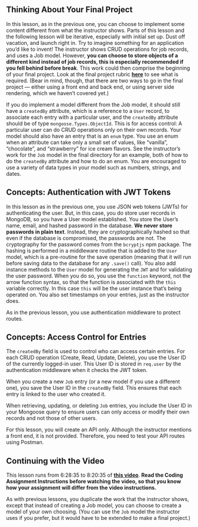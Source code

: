 ## Thinking About Your Final Project


In this lesson, as in the previous one, you can choose to implement some content different from what the instructor shows. Parts of this lesson and the following lesson will be iterative, especially with initial set up. Dust off vacation, and launch right in. Try to imagine something for an application you’d like to invent! The instructor shows CRUD operations for job records, and uses a Job model. However, **you can choose to store objects of a different kind instead of job records, this is especially recommended if you fell behind before break**. This work could then comprise the beginning of your final project. Look at the final project rubric **[here](https://learn.codethedream.org/node-express-final-project-latest/)** to see what is required. (Bear in mind, though, that there are two ways to go in the final project — either using a front end and back end, or using server side rendering, which we haven’t covered yet.)

If you do implement a model different from the Job model, it should still have a `createdBy` attribute, which is a reference to a `User` record, to associate each entry with a particular user, and the `createdBy` attribute should be of type `mongoose.Types.ObjectId`. This is for access control: A particular user can do CRUD operations only on their own records. Your model should also have an entry that is an `enum` type. You use an enum when an attribute can take only a small set of values, like “vanilla”, “chocolate”, and “strawberry” for ice cream flavors. See the instructor’s work for the `Job` model in the final directory for an example, both of how to do the `createdBy` attribute and how to do an enum. You are encouraged to use a variety of data types in your model such as numbers, strings, and dates.

## Concepts: Authentication with JWT Tokens

In this lesson as in the previous one, you use JSON web tokens (JWTs) for authenticating the user. But, in this case, you do store user records in MongoDB, so you have a User model established. You store the User’s name, email, and hashed password in the database. **We never store passwords in plain text**. Instead, they are cryptographically hashed so that even if the database is compromised, the passwords are not. The cryptography for the password comes from the `bcryptjs` npm package. The hashing is performed in a middleware routine that is added to the `User` model, which is a pre-routine for the save operation (meaning that it will run before saving data to the database for any `.save()` call). You also add instance methods to the `User` model for generating the `JWT` and for validating the user password. When you do so, you use the `function` keyword, not the arrow function syntax, so that the function is associated with the `this` variable correctly. In this case `this` will be the user instance that’s being operated on. You also set timestamps on your entries, just as the instructor does.

As in the previous lesson, you use authentication middleware to protect routes.

## Concepts: Access Control for Entries

The `createdBy` field is used to control who can access certain entries. For each CRUD operation (Create, Read, Update, Delete), you use the User ID of the currently logged-in user. This User ID is stored in `req.user` by the authentication middleware when it checks the JWT token.

When you create a new `Job` entry (or a new model if you use a different one), you save the User ID in the `createdBy` field. This ensures that each entry is linked to the user who created it.

When retrieving, updating, or deleting `Job` entries, you include the User ID in your Mongoose query to ensure users can only access or modify their own records and not those of other users.

For this lesson, you will create an API only. Although the instructor mentions a front end, it is not provided. Therefore, you need to test your API routes using Postman.




## Continuing with the Video

This lesson runs from 6:28:35 to 8:20:35 of **[this video](https://youtu.be/rltfdjcXjmk?t=23306)**. **Read the Coding Assignment Instructions before watching the video, so that you know how your assignment will differ from the video instructions.**

As with previous lessons, you duplicate the work that the instructor shows, except that instead of creating a Job model, you can choose to create a model of your own choosing. (You can use the `Job` model the instructor uses if you prefer, but it would have to be extended to make a final project.)


